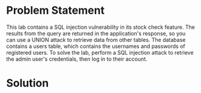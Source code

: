 # Problem Statement

This lab contains a SQL injection vulnerability in its stock check feature. The results from the query are returned in the application's response, so you can use a UNION attack to retrieve data from other tables. The database contains a users table, which contains the usernames and passwords of registered users. To solve the lab, perform a SQL injection attack to retrieve the admin user's credentials, then log in to their account. 

# Solution
